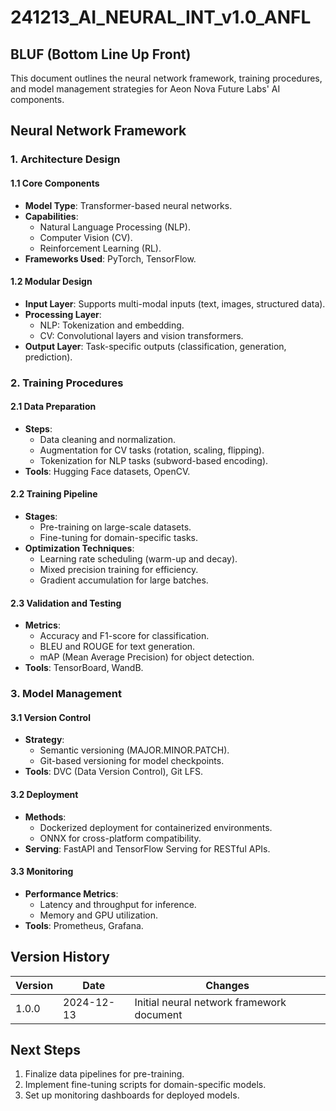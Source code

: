 # 241213_AI_NEURAL_INT_v1.0_ANFL

## BLUF (Bottom Line Up Front)
This document outlines the neural network framework, training procedures, and model management strategies for Aeon Nova Future Labs' AI components.

## Neural Network Framework

### 1. Architecture Design

#### 1.1 Core Components
- **Model Type**: Transformer-based neural networks.
- **Capabilities**:
  - Natural Language Processing (NLP).
  - Computer Vision (CV).
  - Reinforcement Learning (RL).
- **Frameworks Used**: PyTorch, TensorFlow.

#### 1.2 Modular Design
- **Input Layer**: Supports multi-modal inputs (text, images, structured data).
- **Processing Layer**:
  - NLP: Tokenization and embedding.
  - CV: Convolutional layers and vision transformers.
- **Output Layer**: Task-specific outputs (classification, generation, prediction).

### 2. Training Procedures

#### 2.1 Data Preparation
- **Steps**:
  - Data cleaning and normalization.
  - Augmentation for CV tasks (rotation, scaling, flipping).
  - Tokenization for NLP tasks (subword-based encoding).
- **Tools**: Hugging Face datasets, OpenCV.

#### 2.2 Training Pipeline
- **Stages**:
  - Pre-training on large-scale datasets.
  - Fine-tuning for domain-specific tasks.
- **Optimization Techniques**:
  - Learning rate scheduling (warm-up and decay).
  - Mixed precision training for efficiency.
  - Gradient accumulation for large batches.

#### 2.3 Validation and Testing
- **Metrics**:
  - Accuracy and F1-score for classification.
  - BLEU and ROUGE for text generation.
  - mAP (Mean Average Precision) for object detection.
- **Tools**: TensorBoard, WandB.

### 3. Model Management

#### 3.1 Version Control
- **Strategy**:
  - Semantic versioning (MAJOR.MINOR.PATCH).
  - Git-based versioning for model checkpoints.
- **Tools**: DVC (Data Version Control), Git LFS.

#### 3.2 Deployment
- **Methods**:
  - Dockerized deployment for containerized environments.
  - ONNX for cross-platform compatibility.
- **Serving**: FastAPI and TensorFlow Serving for RESTful APIs.

#### 3.3 Monitoring
- **Performance Metrics**:
  - Latency and throughput for inference.
  - Memory and GPU utilization.
- **Tools**: Prometheus, Grafana.

## Version History
| Version | Date       | Changes                        |
|---------|------------|--------------------------------|
| 1.0.0   | 2024-12-13 | Initial neural network framework document |

## Next Steps
1. Finalize data pipelines for pre-training.
2. Implement fine-tuning scripts for domain-specific models.
3. Set up monitoring dashboards for deployed models.
